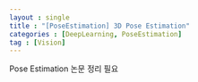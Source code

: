 ```yaml
---
layout : single
title : "[PoseEstimation] 3D Pose Estimation"
categories : [DeepLearning, PoseEstimation]
tag : [Vision]
---
```


Pose Estimation 논문 정리 필요
